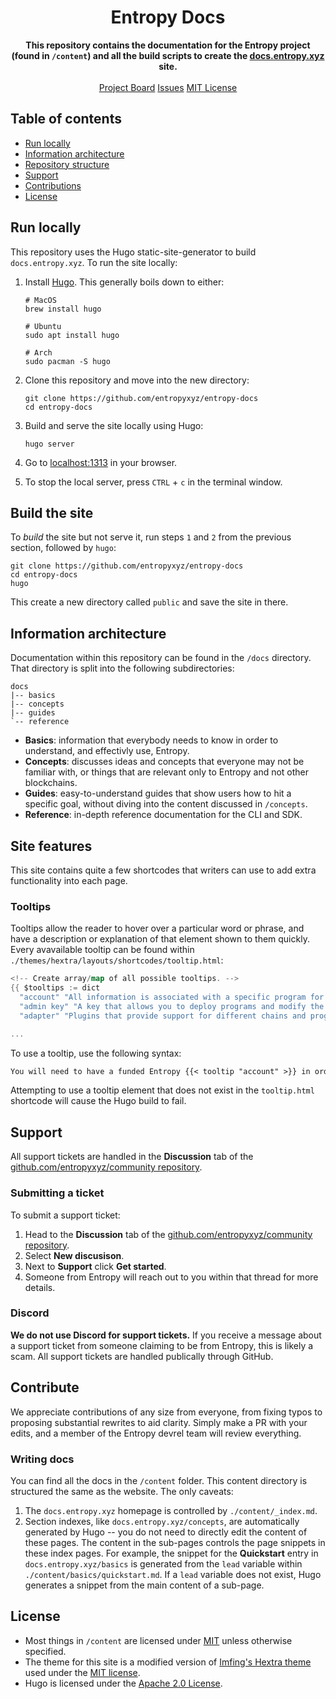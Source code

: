 <h1 align="center">Entropy Docs</h1>
<p align="center">
    <strong>This repository contains the documentation for the Entropy project (found in <code>/content</code>) and all the build scripts to create the <a href="https://docs.entropy.xyz">docs.entropy.xyz</a> site.</strong>
    <br><br>
    <a href="https://github.com/orgs/entropyxyz/projects/32">Project Board</a>
    <a href="https://github.com/entropyxyz/entropy-docs/issues">Issues</a>
    <a href="https://github.com/entropyxyz/entropy-docs/blob/main/LICENSE">MIT License</a>
</p>

## Table of contents

- [Run locally](#run-locally)
- [Information architecture](#information-architecture)
- [Repository structure](#repository-structure)
- [Support](#support)
- [Contributions](#contribute)
- [License](#license)

## Run locally

This repository uses the Hugo static-site-generator to build `docs.entropy.xyz`. To run the site locally:

1. Install [Hugo](https://gohugo.io/installation/). This generally boils down to either:

   ```shell
   # MacOS
   brew install hugo

   # Ubuntu
   sudo apt install hugo

   # Arch
   sudo pacman -S hugo
   ```

1. Clone this repository and move into the new directory:

   ```shell
   git clone https://github.com/entropyxyz/entropy-docs
   cd entropy-docs
   ```

1. Build and serve the site locally using Hugo:

   ```shell
   hugo server
   ```

1. Go to [localhost:1313](http://localhost:1313) in your browser.
1. To stop the local server, press `CTRL` + `c` in the terminal window.

## Build the site

To _build_ the site but not serve it, run steps `1` and `2` from the previous section, followed by `hugo`:

```shell
git clone https://github.com/entropyxyz/entropy-docs
cd entropy-docs
hugo
```

This create a new directory called `public` and save the site in there.

## Information architecture

Documentation within this repository can be found in the `/docs` directory. That directory is split into the following subdirectories:

```plaintext
docs
|-- basics
|-- concepts
|-- guides
`-- reference
```

- **Basics**: information that everybody needs to know in order to understand, and effectivly use, Entropy.
- **Concepts**: discusses ideas and concepts that everyone may not be familiar with, or things that are relevant only to Entropy and not other blockchains.
- **Guides**: easy-to-understand guides that show users how to hit a specific goal, without diving into the content discussed in `/concepts`.
- **Reference**: in-depth reference documentation for the CLI and SDK.

## Site features

This site contains quite a few shortcodes that writers can use to add extra functionality into each page.

### Tooltips

Tooltips allow the reader to hover over a particular word or phrase, and have a description or explanation of that element shown to them quickly. Every avavailable tooltip can be found within `./themes/hextra/layouts/shortcodes/tooltip.html`:

```go
<!-- Create array/map of all possible tooltips. -->
{{ $tooltips := dict
  "account" "All information is associated with a specific program for a particular user or entity."
  "admin key" "A key that allows you to deploy programs and modify the settings of those programs. Admin keys cannot request signatures. This key must be funded to perform some actions."
  "adapter" "Plugins that provide support for different chains and program configurations. For example, an adapter can define a specific hashing function to use when signing. Different chains have different signing algorithms; this allows us to support them all."

...
```

To use a tooltip, use the following syntax:

```markdown
You will need to have a funded Entropy {{< tooltip "account" >}} in order to progress with this tutorial.
```

Attempting to use a tooltip element that does not exist in the `tooltip.html` shortcode will cause the Hugo build to fail.

## Support

All support tickets are handled in the **Discussion** tab of the [github.com/entropyxyz/community repository](https://github.com/entropyxyz/community).

### Submitting a ticket

To submit a support ticket:

1. Head to the **Discussion** tab of the [github.com/entropyxyz/community repository](https://github.com/entropyxyz/community).
1. Select **New discusison**.
1. Next to **Support** click **Get started**.
1. Someone from Entropy will reach out to you within that thread for more details.

### Discord

**We do not use Discord for support tickets.** If you receive a message about a support ticket from someone claiming to be from Entropy, this is likely a scam. All support tickets are handled publically through GitHub.

## Contribute

We appreciate contributions of any size from everyone, from fixing typos to proposing substantial rewrites to aid clarity. Simply make a PR with your edits, and a member of the Entropy devrel team will review everything.

### Writing docs

You can find all the docs in the `/content` folder. This content directory is structured the same as the website. The only caveats:

1. The `docs.entropy.xyz` homepage is controlled by `./content/_index.md`.
1. Section indexes, like `docs.entropy.xyz/concepts`, are automatically generated by Hugo -- you do not need to directly edit the content of these pages. The content in the sub-pages controls the page snippets in these index pages. For example, the snippet for the **Quickstart** entry in `docs.entropy.xyz/basics` is generated from the `lead` variable within `./content/basics/quickstart.md`. If a `lead` variable does not exist, Hugo generates a snippet from the main content of a sub-page.

## License

- Most things in `/content` are licensed under [MIT](./LICENSE) unless otherwise specified.
- The theme for this site is a modified version of [Imfing's Hextra theme](https://github.com/imfing/hextra) used under the [MIT license](https://github.com/imfing/hextra/blob/e3b582676e5db64078053db99e3636e5b6311874/LICENSE).
- Hugo is licensed under the [Apache 2.0 License](https://github.com/gohugoio/hugo/blob/439f07eac4706eb11fcaea259f04b3a4e4493fa1/LICENSE).
